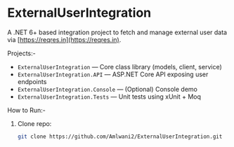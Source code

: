 # ExternalUserIntegration
A .NET 6+ based integration project to fetch and manage external user data via [https://reqres.in](https://reqres.in).

Projects:-

- `ExternalUserIntegration` — Core class library (models, client, service)
- `ExternalUserIntegration.API` — ASP.NET Core API exposing user endpoints
- `ExternalUserIntegration.Console` — (Optional) Console demo
- `ExternalUserIntegration.Tests` — Unit tests using xUnit + Moq

How to Run:-

1. Clone repo:
   ```bash
   git clone https://github.com/Amlwani2/ExternalUserIntegration.git
